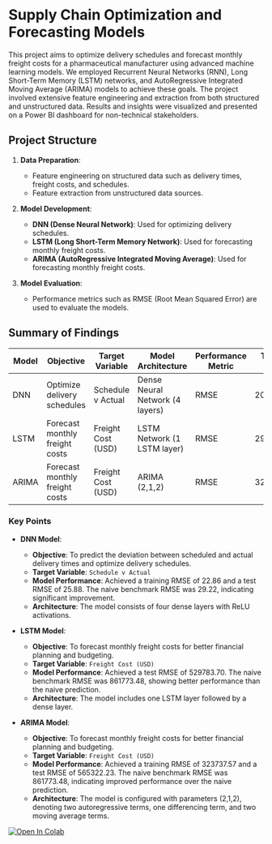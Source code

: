 # Supply Chain Optimization and Forecasting Models

This project aims to optimize delivery schedules and forecast monthly freight costs for a pharmaceutical manufacturer using advanced machine learning models. We employed Recurrent Neural Networks (RNN), Long Short-Term Memory (LSTM) networks, and AutoRegressive Integrated Moving Average (ARIMA) models to achieve these goals. The project involved extensive feature engineering and extraction from both structured and unstructured data. Results and insights were visualized and presented on a Power BI dashboard for non-technical stakeholders.

## Project Structure

1. **Data Preparation**:
   - Feature engineering on structured data such as delivery times, freight costs, and schedules.
   - Feature extraction from unstructured data sources.

2. **Model Development**:
   - **DNN (Dense Neural Network)**: Used for optimizing delivery schedules.
   - **LSTM (Long Short-Term Memory Network)**: Used for forecasting monthly freight costs.
   - **ARIMA (AutoRegressive Integrated Moving Average)**: Used for forecasting monthly freight costs.

3. **Model Evaluation**:
   - Performance metrics such as RMSE (Root Mean Squared Error) are used to evaluate the models.

## Summary of Findings

| **Model** | **Objective**                         | **Target Variable**        | **Model Architecture**          | **Performance Metric** | **Training RMSE** | **Test RMSE**      | **Benchmark RMSE** |
|-----------|---------------------------------------|----------------------------|---------------------------------|------------------------|-------------------|--------------------|--------------------|
| DNN       | Optimize delivery schedules           | Schedule v Actual          | Dense Neural Network (4 layers) | RMSE                   | 20.86             | 22.84              | 29.22            |
| LSTM      | Forecast monthly freight costs        | Freight Cost (USD)         | LSTM Network (1 LSTM layer)     | RMSE                   | 292287.38 | 529783.7       | 861773.48        |
| ARIMA     | Forecast monthly freight costs        | Freight Cost (USD)         | ARIMA (2,1,2)                   | RMSE                   | 323737.57         | 565322.23          | 861773.48        |

### Key Points

- **DNN Model**:
  - **Objective**: To predict the deviation between scheduled and actual delivery times and optimize delivery schedules.
  - **Target Variable**: `Schedule v Actual`
  - **Model Performance**: Achieved a training RMSE of 22.86 and a test RMSE of 25.88. The naive benchmark RMSE was 29.22, indicating significant improvement.
  - **Architecture**: The model consists of four dense layers with ReLU activations.

- **LSTM Model**:
  - **Objective**: To forecast monthly freight costs for better financial planning and budgeting.
  - **Target Variable**: `Freight Cost (USD)`
  - **Model Performance**: Achieved a test RMSE of 529783.70. The naive benchmark RMSE was 861773.48, showing better performance than the naive prediction.
  - **Architecture**: The model includes one LSTM layer followed by a dense layer.

- **ARIMA Model**:
  - **Objective**: To forecast monthly freight costs for better financial planning and budgeting.
  - **Target Variable**: `Freight Cost (USD)`
  - **Model Performance**: Achieved a training RMSE of 323737.57 and a test RMSE of 565322.23. The naive benchmark RMSE was 861773.48, indicating improved performance over the naive prediction.
  - **Architecture**: The model is configured with parameters (2,1,2), denoting two autoregressive terms, one differencing term, and two moving average terms.
 
    
[![Open In Colab](https://colab.research.google.com/assets/colab-badge.svg)](https://colab.research.google.com/drive/1aYyGQ3PGG7IGqAmz099KTTstmzyr24lk?usp=sharing)

